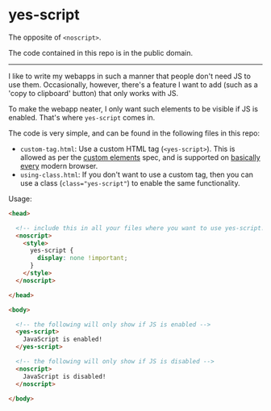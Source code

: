 # yes-script
The opposite of `<noscript>`.

The code contained in this repo is in the public domain.

--------

I like to write my webapps in such a manner that people don't need JS to use them. Occasionally, however, there's a feature I want to add (such as a 'copy to clipboard' button) that only works with JS.

To make the webapp neater, I only want such elements to be visible if JS is enabled. That's where `yes-script` comes in.

The code is very simple, and can be found in the following files in this repo:

 * `custom-tag.html`: Use a custom HTML tag (`<yes-script>`). This is allowed as per the [custom elements](https://www.w3.org/TR/custom-elements/) spec, and is supported on [basically every](https://caniuse.com/custom-elementsv1) modern browser.
 * `using-class.html`: If you don't want to use a custom tag, then you can use a class (`class="yes-script"`) to enable the same functionality.


Usage:

```html
<head>

  <!-- include this in all your files where you want to use yes-script! -->
  <noscript>
    <style>
      yes-script {
        display: none !important;
      }
    </style>
  </noscript>

</head>

<body>

  <!-- the following will only show if JS is enabled -->
  <yes-script>
    JavaScript is enabled!
  </yes-script>

  <!-- the following will only show if JS is disabled -->
  <noscript>
    JavaScript is disabled!
  </noscript>

</body>
```
